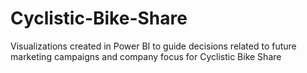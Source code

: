 # Cyclistic-Bike-Share
Visualizations created in Power BI to guide decisions related to future marketing campaigns and company focus for Cyclistic Bike Share

